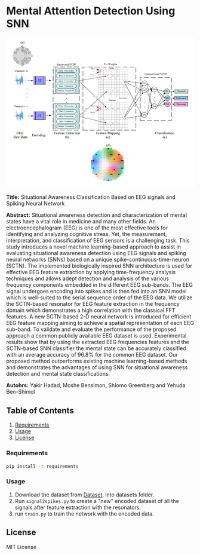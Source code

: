 # Mental Attention Detection Using SNN

![](./res/net_arch.png)

**Title:** Situational Awareness Classification Based on EEG signals
and Spiking Neural Network

**Abstract:** Situational awareness detection and characterization of mental states have a vital role in medicine and many other fields. An electroencephalogram (EEG) is one of the most effective tools for identifying and analyzing cognitive stress. Yet, the measurement, interpretation, and classification of EEG sensors is a challenging task. This study introduces a novel machine learning-based approach to assist in evaluating situational awareness detection using EEG signals and spiking neural networks (SNNs) based on a unique spike-continuous-time-neuron (SCTN). The implemented biologically inspired SNN architecture is used for effective EEG feature extraction by applying time-frequency analysis techniques and allows adept detection and analysis of the various frequency components embedded in the different EEG sub-bands. The EEG signal undergoes encoding into spikes and is then fed into an SNN model which is well-suited to the serial sequence order of the EEG data. We utilize the SCTN-based resonator for EEG feature extraction in the frequency domain which demonstrates a high correlation with the classical FFT features. A new SCTN-based 2-D neural network is introduced for efficient EEG feature mapping aiming to achieve a spatial representation of each EEG sub-band. To validate and evaluate the performance of the proposed approach a common publicly available EEG dataset is used. Experimental results show that by using the extracted EEG frequencies features and the SCTN-based SNN classifier the mental state can be accurately classified with an average accuracy of 96.8\% for the common EEG dataset. Our proposed method outperforms existing machine learning-based methods and demonstrates the advantages of using SNN for situational awareness detection and mental state classifications.

**Autohrs:** Yakir Hadad, Moshe Bensimon, Shlomo Greenberg and Yehuda Ben-Shimol 


## Table of Contents

1. [Requirements](#requirements)
2. [Usage](#usage)
3. [License](#license)


### Requirements
```bash
pip install -r requirements
```

### Usage
1. Download the dataset from [Dataset](https://www.kaggle.com/datasets/inancigdem/eeg-data-for-mental-attention-state-detection), into datasets folder.
2. Run `signal2spikes.py` to create a "new" encoded dataset of all the signals after feature extraction with the resonators.
3. run `train.py` to train the network with the encoded data.

## License

MIT License
